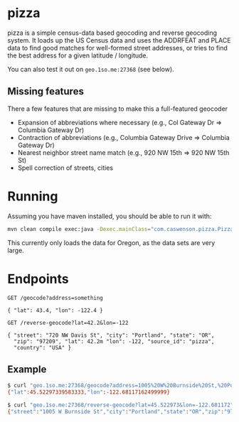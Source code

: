 pizza
=====

pizza is a simple census-data based geocoding and reverse geocoding system.
It loads up the US Census data and uses the ADDRFEAT and PLACE data to find
good matches for well-formed street addresses, or tries to find the best address
for a given latitude / longitude.

You can also test it out on `geo.1so.me:27368` (see below).

Missing features
----------------

There a few features that are missing to make this a full-featured geocoder

* Expansion of abbreviations where necessary (e.g., Col Gateway Dr => Columbia Gateway Dr)
* Contraction of abbreviations (e.g., Columbia Gateway Drive => Columbia Gateway Dr)
* Nearest neighbor street name match (e.g., 920 NW 15th => 920 NW 15th St)
* Spell correction of streets, cities

Running
=======

Assuming you have maven installed, you should be able to run it with:

```bash
mvn clean compile exec:java -Dexec.mainClass="com.caswenson.pizza.PizzaService" -Dexec.args="server conf/service/pizza.yml"
```

This currently only loads the data for Oregon, as the data sets are very large.

Endpoints
=========

```
GET /geocode?address=something

{ "lat": 43.4, "lon": -122.4 }
```

```
GET /reverse-geocode?lat=42.2&lon=-122

{ "street": "720 NW Davis St", "city": "Portland", "state": "OR",
  "zip": "97209", "lat": 42.2m "lon": -122, "source_id": "pizza",
  "country": "USA" }
```

Example
-------

```bash
$ curl "geo.1so.me:27368/geocode?address=1005%20W%20Burnside%20St,%20Portland,%20OR,%2097209"
{"lat":45.52297339583333,"lon":-122.68117162499999}

$ curl "geo.1so.me:27368/reverse-geocode?lat=45.522973&lon=-122.681172"
{"street":"1005 W Burnside St","city":"Portland","state":"OR","zip":"97209","country":"USA","lat":45.522973,"lon":-122.681172}
```